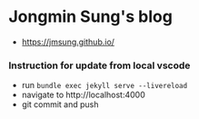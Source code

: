 # Jongmin Sung's blog
* https://jmsung.github.io/

### Instruction for update from local vscode
* run `bundle exec jekyll serve --livereload`
* navigate to http://localhost:4000
* git commit and push
